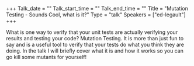 +++
Talk_date = ""
Talk_start_time = ""
Talk_end_time = ""
Title = "Mutation Testing - Sounds Cool, what is it?"
Type = "talk"
Speakers = ["ed-legault"]
+++

What is one way to verify that your unit tests are actually verifying your results and testing your code? Mutation Testing. It is more than just fun to say and is a useful tool to verify that your tests do what you think they are doing. In the talk I will briefly cover what it is and how it works so you can go kill some mutants for yourself!
